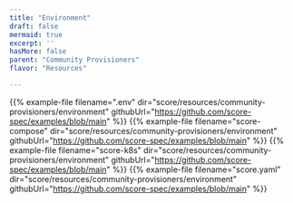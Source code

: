 ```yaml
---
title: "Environment"
draft: false
mermaid: true
excerpt: ''
hasMore: false
parent: "Community Provisioners"
flavor: "Resources"

---
```




{{% example-file filename=".env" dir="score/resources/community-provisioners/environment" githubUrl="https://github.com/score-spec/examples/blob/main" %}}
{{% example-file filename="score-compose" dir="score/resources/community-provisioners/environment" githubUrl="https://github.com/score-spec/examples/blob/main" %}}
{{% example-file filename="score-k8s" dir="score/resources/community-provisioners/environment" githubUrl="https://github.com/score-spec/examples/blob/main" %}}
{{% example-file filename="score.yaml" dir="score/resources/community-provisioners/environment" githubUrl="https://github.com/score-spec/examples/blob/main" %}}
